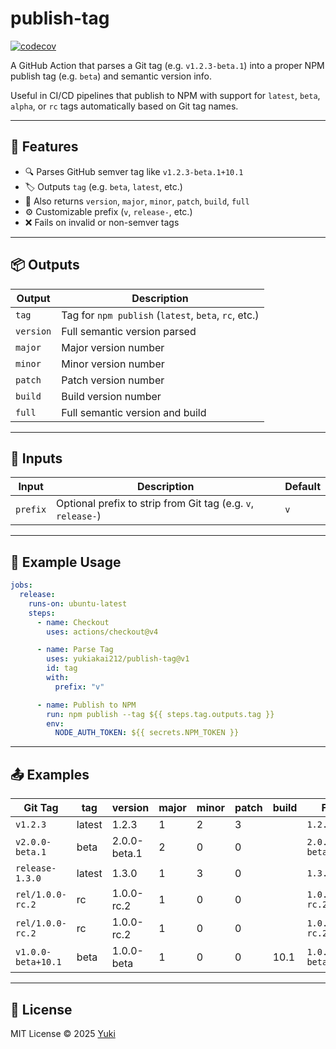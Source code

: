 # publish-tag

[![codecov][codecov-image]][codecov-url]

A GitHub Action that parses a Git tag (e.g. `v1.2.3-beta.1`) into a proper NPM publish tag (e.g. `beta`) and semantic version info.

Useful in CI/CD pipelines that publish to NPM with support for `latest`, `beta`, `alpha`, or `rc` tags automatically based on Git tag names.

---

## 🚀 Features

* 🔍 Parses GitHub semver tag like `v1.2.3-beta.1+10.1`
* 🏷 Outputs `tag` (e.g. `beta`, `latest`, etc.)
* 🔢 Also returns `version`, `major`, `minor`, `patch`, `build`, `full`
* ⚙️ Customizable prefix (`v`, `release-`, etc.)
* ❌ Fails on invalid or non-semver tags

---

## 📦 Outputs

| Output    | Description                                          |
| --------- | ---------------------------------------------------- |
| `tag`     | Tag for `npm publish` (`latest`, `beta`, `rc`, etc.) |
| `version` | Full semantic version parsed                         |
| `major`   | Major version number                                 |
| `minor`   | Minor version number                                 |
| `patch`   | Patch version number                                 |
| `build`   | Build version number                                 |
| `full`    | Full semantic version and build                      |

---

## 🔧 Inputs

| Input    | Description                                                  | Default |
| -------- | ------------------------------------------------------------ | ------- |
| `prefix` | Optional prefix to strip from Git tag (e.g. `v`, `release-`) | `v`     |

---

## 🧪 Example Usage

```yaml
jobs:
  release:
    runs-on: ubuntu-latest
    steps:
      - name: Checkout
        uses: actions/checkout@v4

      - name: Parse Tag
        uses: yukiakai212/publish-tag@v1
        id: tag
        with:
          prefix: "v"

      - name: Publish to NPM
        run: npm publish --tag ${{ steps.tag.outputs.tag }}
        env:
          NODE_AUTH_TOKEN: ${{ secrets.NPM_TOKEN }}
```

---

## 📤 Examples

| Git Tag            | tag      | version      | major | minor | patch | build | Full               |
| ------------------ | -------- | ------------ | ----- | ----- | ----- | ----- | ------------------ |
| `v1.2.3`           | latest   | 1.2.3        | 1     | 2     | 3     |       | `1.2.3`            |
| `v2.0.0-beta.1`    | beta     | 2.0.0-beta.1 | 2     | 0     | 0     |       | `2.0.0-beta.1`     |
| `release-1.3.0`    | latest   | 1.3.0        | 1     | 3     | 0     |       | `1.3.0`            |
| `rel/1.0.0-rc.2`   | rc       | 1.0.0-rc.2   | 1     | 0     | 0     |       | `1.0.0-rc.2`       |
| `rel/1.0.0-rc.2`   | rc       | 1.0.0-rc.2   | 1     | 0     | 0     |       | `1.0.0-rc.2`       |
| `v1.0.0-beta+10.1` | beta     | 1.0.0-beta   | 1     | 0     | 0     | 10.1  | `1.0.0-beta+10.1`  |

---

## 📘 License

MIT License © 2025 [Yuki](https://github.com/yukiakai212)


[codecov-image]: https://codecov.io/gh/yukiakai212/publish-tag/branch/main/graph/badge.svg
[codecov-url]: https://codecov.io/gh/yukiakai212/publish-tag
